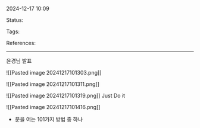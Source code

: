 2024-12-17 10:09

Status:

Tags:

References:


---
윤경님 발표

![[Pasted image 20241217101303.png]]

![[Pasted image 20241217101311.png]]

![[Pasted image 20241217101319.png]]
Just Do it

![[Pasted image 20241217101416.png]]
- 문을 여는 101가지 방법 중 하나


